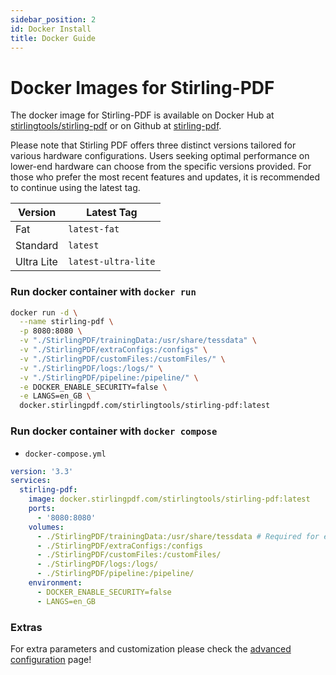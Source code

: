 ```yaml
---
sidebar_position: 2
id: Docker Install
title: Docker Guide
---
```


# Docker Images for Stirling-PDF

The docker image for Stirling-PDF is available on Docker Hub at [stirlingtools/stirling-pdf](https://hub.docker.com/r/stirlingtools/stirling-pdf) or on Github at [stirling-pdf](https://github.com/Stirling-Tools/Stirling-PDF/pkgs/container/stirling-pdf).

Please note that Stirling PDF offers three distinct versions tailored for various hardware configurations. Users seeking optimal performance on lower-end hardware can choose from the specific versions provided. For those who prefer the most recent features and updates, it is recommended to continue using the latest tag.

| Version    | Latest Tag          |
| ---------- | ------------------- |
| Fat        | `latest-fat`            |
| Standard   | `latest`            |
| Ultra Lite | `latest-ultra-lite` |

### Run docker container with `docker run`

```bash
docker run -d \
  --name stirling-pdf \
  -p 8080:8080 \
  -v "./StirlingPDF/trainingData:/usr/share/tessdata" \
  -v "./StirlingPDF/extraConfigs:/configs" \
  -v "./StirlingPDF/customFiles:/customFiles/" \
  -v "./StirlingPDF/logs:/logs/" \
  -v "./StirlingPDF/pipeline:/pipeline/" \
  -e DOCKER_ENABLE_SECURITY=false \
  -e LANGS=en_GB \
  docker.stirlingpdf.com/stirlingtools/stirling-pdf:latest
```

### Run docker container with `docker compose`

- `docker-compose.yml`
```yaml
version: '3.3'
services:
  stirling-pdf:
    image: docker.stirlingpdf.com/stirlingtools/stirling-pdf:latest
    ports:
      - '8080:8080'
    volumes:
      - ./StirlingPDF/trainingData:/usr/share/tessdata # Required for extra OCR languages
      - ./StirlingPDF/extraConfigs:/configs
      - ./StirlingPDF/customFiles:/customFiles/
      - ./StirlingPDF/logs:/logs/
      - ./StirlingPDF/pipeline:/pipeline/
    environment:
      - DOCKER_ENABLE_SECURITY=false
      - LANGS=en_GB
```

### Extras

For extra parameters and customization please check the [advanced configuration](https://docs.stirlingpdf.com/Advanced%20Configuration/How%20to%20add%20configurations) page!
